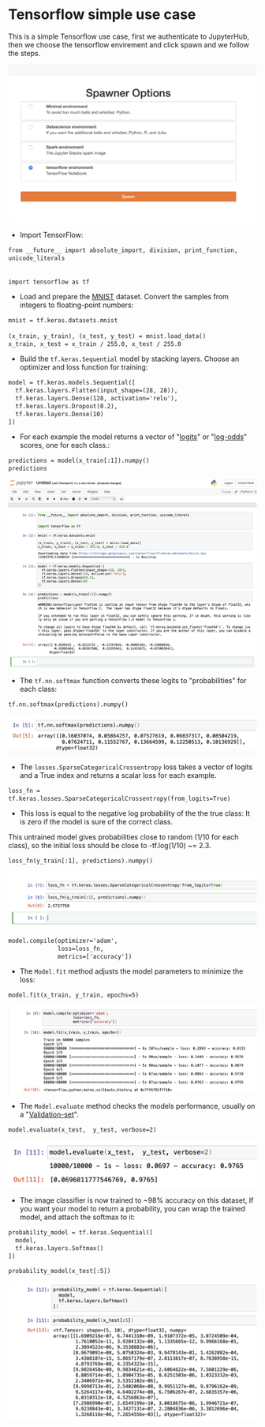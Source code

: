 # Tensorflow simple use case

This is a simple Tensorflow use case, first we authenticate to JupyterHub, then we choose the tensorflow envirement and click spawn and we follow the steps. 


![Jupyter web interface](./images/Tensorflow.png)


* Import TensorFlow:

```
from __future__ import absolute_import, division, print_function, unicode_literals


import tensorflow as tf
```
* Load and prepare the [MNIST](http://yann.lecun.com/exdb/mnist/) dataset. Convert the samples from integers to floating-point numbers:

```
mnist = tf.keras.datasets.mnist

(x_train, y_train), (x_test, y_test) = mnist.load_data()
x_train, x_test = x_train / 255.0, x_test / 255.0
```
* Build the `tf.keras.Sequential` model by stacking layers. Choose an optimizer and loss function for training:

```
model = tf.keras.models.Sequential([
  tf.keras.layers.Flatten(input_shape=(28, 28)),
  tf.keras.layers.Dense(128, activation='relu'),
  tf.keras.layers.Dropout(0.2),
  tf.keras.layers.Dense(10)
])
```
* For each example the model returns a vector of "[logits](https://developers.google.com/machine-learning/glossary#logits)" or "[log-odds](https://developers.google.com/machine-learning/glossary#log-odds)" scores, one for each class.:

```
predictions = model(x_train[:1]).numpy()
predictions
```
![Jupyter web interface](./images/Tensorflowusecase.png)

* The `tf.nn.softmax` function converts these logits to "probabilities" for each class:

```
tf.nn.softmax(predictions).numpy()
```
![Jupyter web interface](./images/tensor2.png)

* The `losses.SparseCategoricalCrossentropy` loss takes a vector of logits and a True index and returns a scalar loss for each example.

```
loss_fn = tf.keras.losses.SparseCategoricalCrossentropy(from_logits=True)
```
* This loss is equal to the negative log probability of the the true class: It is zero if the model is sure of the correct class.

This untrained model gives probabilities close to random (1/10 for each class), so the initial loss should be close to -tf.log(1/10) ~= 2.3.

```
loss_fn(y_train[:1], predictions).numpy()
```
![Jupyter web interface](./images/tensor3.png)

```
model.compile(optimizer='adam',
              loss=loss_fn,
              metrics=['accuracy'])
```
* The `Model.fit` method adjusts the model parameters to minimize the loss:

```
model.fit(x_train, y_train, epochs=5)
```

![Jupyter web interface](./images/tensor4.png)

* The `Model.evaluate` method checks the models performance, usually on a "[Validation-set](https://developers.google.com/machine-learning/glossary#validation-set)".

```
model.evaluate(x_test,  y_test, verbose=2)
```
![Jupyter web interface](./images/tensor5.png)

* The image classifier is now trained to ~98% accuracy on this dataset, If you want your model to return a probability, you can wrap the trained model, and attach the softmax to it:

```
probability_model = tf.keras.Sequential([
  model,
  tf.keras.layers.Softmax()
])
```

```
probability_model(x_test[:5])
```
![Jupyter web interface](./images/tensor6.png)